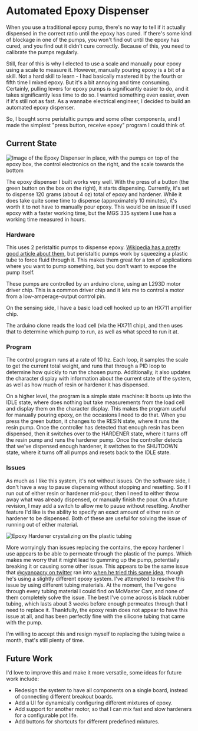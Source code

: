 # Automated Epoxy Dispenser

When you use a traditional epoxy pump, there's no way to tell if it actually dispensed in the correct ratio until the epoxy has cured. If there's some kind of blockage in one of the pumps, you won't find out until the epoxy has cured, and you find out it didn't cure correctly. Because of this, you need to calibrate the pumps regularly.

Still, fear of this is why I elected to use a scale and manually pour epoxy using a scale to measure it. However, manually pouring epoxy is a bit of a skill. Not a hard skill to learn - I had basically mastered it by the fourth or fifth time I mixed epoxy. But it's a bit annoying and time consuming. Certainly, pulling levers for epoxy pumps is significantly easier to do, and it takes significantly less time to do so. I wanted something even easier, even if it's still not as fast. As a wannabe electrical engineer, I decided to build an automated epoxy dispenser.

So, I bought some peristaltic pumps and some other components, and I made the simplest "press button, receive epoxy" program I could think of.

## Current State

![Image of the Epoxy Dispenser in place, with the pumps on top of the epoxy box, the control electronics on the right, and the scale towards the bottom](/assets/images/epoxy_dispenser/epoxy_setup.jpg)

The epoxy dispenser I built works very well. With the press of a button (the green button on the box on the right), it starts dispensing. Currently, it's set to dispense 120 grams (about 4 oz) total of epoxy and hardener. While it does take quite some time to dispense (approximately 10 minutes), it's worth it to not have to manually pour epoxy. This would be an issue if I used epoxy with a faster working time, but the MGS 335 system I use has a working time measured in hours.

### Hardware

This uses 2 peristaltic pumps to dispense epoxy. [Wikipedia has a pretty good article about them](https://en.wikipedia.org/wiki/Peristaltic_pump), but peristaltic pumps work by squeezing a plastic tube to force fluid through it. This makes them great for a ton of applications where you want to pump something, but you don't want to expose the pump itself.

These pumps are controlled by an arduino clone, using an L293D motor driver chip. This is a common driver chip and it lets me to control a motor from a low-amperage-output control pin.

On the sensing side, I have a basic load cell hooked up to an HX711 amplifier chip.

The arduino clone reads the load cell (via the HX711 chip), and then uses that to determine which pump to run, as well as what speed to run it at.

### Program

The control program runs at a rate of 10 hz. Each loop, it samples the scale to get the current total weight, and runs that through a PID loop to determine how quickly to run the chosen pump. Additionally, it also updates the character display with information about the current state of the system, as well as how much of resin or hardener it has dispensed.

On a higher level, the program is a simple state machine: It boots up into the IDLE state, where does nothing but take measurements from the load cell and display them on the character display. This makes the program useful for manually pouring epoxy, on the occasions I need to do that. When you press the green button, it changes to the RESIN state, where it runs the resin pump. Once the controller has detected that enough resin has been dispensed, then it switches over to the HARDENER state, where it turns off the resin pump and runs the hardener pump. Once the controller detects that we've dispensed enough hardener, it switches to the SHUTDOWN state, where it turns off all pumps and resets back to the IDLE state.

### Issues

As much as I like this system, it's not without issues. On the software side, I don't have a way to pause dispensing without stopping and resetting. So if I run out of either resin or hardener mid-pour, then I need to either throw away what was already dispensed, or manually finish the pour. On a future revision, I may add a switch to allow me to pause without resetting.
Another feature I'd like is the ability to specify an exact amount of either resin or hardener to be dispensed. Both of these are useful for solving the issue of running out of either material.

![Epoxy Hardener crystalizing on the plastic tubing](/assets/images/epoxy_dispenser/hardener_osmosing_issue.jpg)

More worryingly than issues replacing the contains, the epoxy hardener I use appears to be able to permeate through the plastic of the pumps. Which makes me worry that it might lead to gumming up the pump, potentially breaking it or causing some other issue. This appears to be the same issue that [@cyanoacry on twitter](https://twitter.com/cyanoacry) ran into [when he tried this same idea](https://twitter.com/cyanoacry/status/1520564688840396800), though he's using a slightly different epoxy system. I've attempted to resolve this issue by using different tubing materials. At the moment, the I've gone through every tubing material I could find on McMaster Carr, and none of them completely solve the issue. The best I've come across is black rubber tubing, which lasts about 3 weeks before enough permeates through that I need to replace it. Thankfully, the epoxy resin does not appear to have this issue at all, and has been perfectly fine with the silicone tubing that came with the pump.

I'm willing to accept this and resign myself to replacing the tubing twice a month, that's still plenty of time.

## Future Work

I'd love to improve this and make it more versatile, some ideas for future work include:

- Redesign the system to have all components on a single board, instead of connecting different breakout boards.
- Add a UI for dynamically configuring different mixtures of epoxy.
- Add support for another motor, so that I can mix fast and slow hardeners for a configurable pot life.
- Add buttons for shortcuts for different predefined mixtures.
